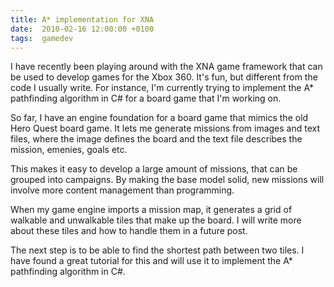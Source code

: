 ```yaml
---
title: A* implementation for XNA
date:  2010-02-16 12:00:00 +0100
tags:  gamedev
---
```


I have recently been playing around with the XNA game framework that can
be used to develop games for the Xbox 360. It's fun, but different from
the code I usually write. For instance, I'm currently trying to implement
the A* pathfinding algorithm in C# for a board game that I'm working on.

So far, I have an engine foundation for a board game that mimics the old
Hero Quest board game. It lets me generate missions from images and text
files, where the image defines the board and the text file describes the
mission, emenies, goals etc.

This makes it easy to develop a large amount of missions, that can be
grouped into campaigns. By making the base model solid, new missions will
involve more content management than programming.

When my game engine imports a mission map, it generates a grid of walkable
and unwalkable tiles that make up the board. I will write more about these
tiles and how to handle them in a future post.

The next step is to be able to find the shortest path between two tiles. I
have found a great tutorial for this and will use it to implement the A* 
pathfinding algorithm in C#.